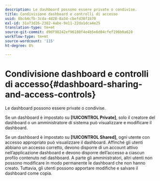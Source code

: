 ```yaml
---
description: Le dashboard possono essere private o condivise.
title: Condivisione dashboard e controlli di accesso
uuid: 8bc64cfb-3cda-4d28-8a34-cbefd38f1b70
exl-id: 31a73d26-2382-4abe-9e11-22da1dca4e25
translation-type: tm+mt
source-git-commit: d9df90242ef96188f4e4b5e6d04cfef196b0a628
workflow-type: tm+mt
source-wordcount: '115'
ht-degree: 8%

---
```


# Condivisione dashboard e controlli di accesso{#dashboard-sharing-and-access-controls}

Le dashboard possono essere private o condivise.

Se un dashboard è impostato su **[!UICONTROL Private]**, solo il creatore del dashboard o un amministratore di sistema può visualizzare e modificare il dashboard.

Se un dashboard è impostato su **[!UICONTROL Shared]**, ogni utente con accesso appropriato può visualizzare il dashboard. Affinché gli utenti abbiano un accesso corretto, devono disporre di un account attivo nell’applicazione dashboard e devono disporre dell’accesso a ciascun profilo contenuto nel dashboard. A parte gli amministratori, altri utenti non possono modificare in modo permanente le dashboard che non hanno creato. Tuttavia, gli utenti possono apportare modifiche e salvare il dashboard come copia.
